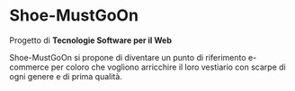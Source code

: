 # Shoe-MustGoOn
Progetto di **Tecnologie Software per il Web**

Shoe-MustGoOn si propone di diventare un punto di riferimento e-commerce per coloro che vogliono arricchire il loro vestiario con scarpe di ogni genere e di prima qualità.
<br>

